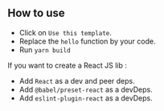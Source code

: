 ## How to use

- Click on `Use this template`.
- Replace the `hello` function by your code.
- Run `yarn build`

If you want to create a React JS lib :

- Add `React` as a dev and peer deps.
- Add `@babel/preset-react` as a devDeps.
- Add `eslint-plugin-react` as a devDeps.
